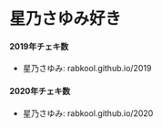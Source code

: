 # 星乃さゆみ好き

#### 2019年チェキ数
- 星乃さゆみ: rabkool.github.io/2019

#### 2020年チェキ数
- 星乃さゆみ: rabkool.github.io/2020
